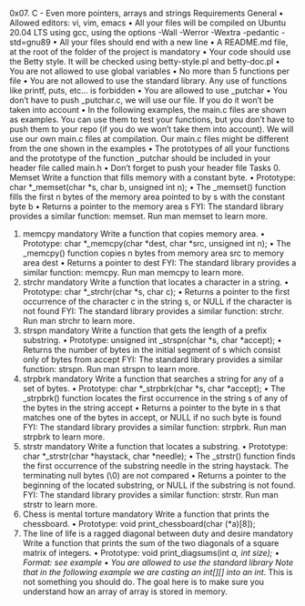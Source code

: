 0x07. C - Even more pointers, arrays and strings
Requirements
General
•	Allowed editors: vi, vim, emacs
•	All your files will be compiled on Ubuntu 20.04 LTS using gcc, using the options -Wall -Werror -Wextra -pedantic -std=gnu89
•	All your files should end with a new line
•	A README.md file, at the root of the folder of the project is mandatory
•	Your code should use the Betty style. It will be checked using betty-style.pl and betty-doc.pl
•	You are not allowed to use global variables
•	No more than 5 functions per file
•	You are not allowed to use the standard library. Any use of functions like printf, puts, etc… is forbidden
•	You are allowed to use _putchar
•	You don’t have to push _putchar.c, we will use our file. If you do it won’t be taken into account
•	In the following examples, the main.c files are shown as examples. You can use them to test your functions, but you don’t have to push them to your repo (if you do we won’t take them into account). We will use our own main.c files at compilation. Our main.c files might be different from the one shown in the examples
•	The prototypes of all your functions and the prototype of the function _putchar should be included in your header file called main.h
•	Don’t forget to push your header file
Tasks
0.	Memset
Write a function that fills memory with a constant byte.
•	Prototype: char *_memset(char *s, char b, unsigned int n);
•	The _memset() function fills the first n bytes of the memory area pointed to by s with the constant byte b
•	Returns a pointer to the memory area s
FYI: The standard library provides a similar function: memset. Run man memset to learn more.
1. memcpy
mandatory
Write a function that copies memory area.
•	Prototype: char *_memcpy(char *dest, char *src, unsigned int n);
•	The _memcpy() function copies n bytes from memory area src to memory area dest
•	Returns a pointer to dest
FYI: The standard library provides a similar function: memcpy. Run man memcpy to learn more.
2. strchr
mandatory
Write a function that locates a character in a string.
•	Prototype: char *_strchr(char *s, char c);
•	Returns a pointer to the first occurrence of the character c in the string s, or NULL if the character is not found
FYI: The standard library provides a similar function: strchr. Run man strchr to learn more.
3. strspn
mandatory
Write a function that gets the length of a prefix substring.
•	Prototype: unsigned int _strspn(char *s, char *accept);
•	Returns the number of bytes in the initial segment of s which consist only of bytes from accept
FYI: The standard library provides a similar function: strspn. Run man strspn to learn more.
4. strpbrk
mandatory
Write a function that searches a string for any of a set of bytes.
•	Prototype: char *_strpbrk(char *s, char *accept);
•	The _strpbrk() function locates the first occurrence in the string s of any of the bytes in the string accept
•	Returns a pointer to the byte in s that matches one of the bytes in accept, or NULL if no such byte is found
FYI: The standard library provides a similar function: strpbrk. Run man strpbrk to learn more.
5. strstr
mandatory
Write a function that locates a substring.
•	Prototype: char *_strstr(char *haystack, char *needle);
•	The _strstr() function finds the first occurrence of the substring needle in the string haystack. The terminating null bytes (\0) are not compared
•	Returns a pointer to the beginning of the located substring, or NULL if the substring is not found.
FYI: The standard library provides a similar function: strstr. Run man strstr to learn more.
6. Chess is mental torture
mandatory
Write a function that prints the chessboard.
•	Prototype: void print_chessboard(char (*a)[8]);
7. The line of life is a ragged diagonal between duty and desire
mandatory
Write a function that prints the sum of the two diagonals of a square matrix of integers.
•	Prototype: void print_diagsums(int *a, int size);
•	Format: see example
•	You are allowed to use the standard library
Note that in the following example we are casting an int[][] into an int*. This is not something you should do. The goal here is to make sure you understand how an array of array is stored in memory.
